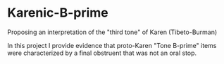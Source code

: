 # Karenic-B-prime
Proposing an interpretation of the "third tone" of Karen (Tibeto-Burman)

In this project I provide evidence that proto-Karen "Tone B-prime" items were characterized by a final obstruent that was not an oral stop.
